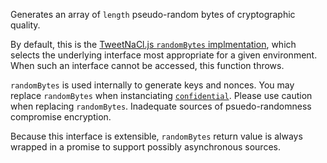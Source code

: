 Generates an array of `length` pseudo-random bytes of cryptographic quality.

By default, this is the [TweetNaCl.js `randomBytes` implmentation](https://github.com/dchest/tweetnacl-js#random-bytes-generation), which selects the underlying interface most appropriate for a given environment.  When such an interface cannot be accessed, this function throws.

`randomBytes` is used internally to generate keys and nonces. You may replace `randomBytes` when instanciating [`confidential`](). Please use caution when replacing `randomBytes`.  Inadequate sources of psuedo-randomness compromise encryption.

Because this interface is extensible, `randomBytes` return value is always wrapped in a promise to support possibly asynchronous sources.
